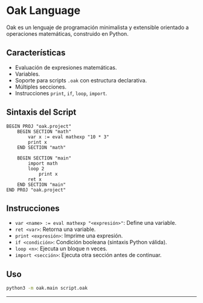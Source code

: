 # Oak Language

Oak es un lenguaje de programación minimalista y extensible orientado a operaciones matemáticas, construido en Python.

## Características

- Evaluación de expresiones matemáticas.
- Variables.
- Soporte para scripts `.oak` con estructura declarativa.
- Múltiples secciones.
- Instrucciones `print`, `if`, `loop`, `import`.

## Sintaxis del Script

```oak
BEGIN PROJ "oak.project"
    BEGIN SECTION "math"
        var x := eval mathexp "10 * 3"
        print x
    END SECTION "math"

    BEGIN SECTION "main"
        import math
        loop 2
            print x
        ret x
    END SECTION "main"
END PROJ "oak.project"
```

## Instrucciones

- `var <name> := eval mathexp "<expresión>"`: Define una variable.
- `ret <var>`: Retorna una variable.
- `print <expresión>`: Imprime una expresión.
- `if <condición>`: Condición booleana (sintaxis Python válida).
- `loop <n>`: Ejecuta un bloque n veces.
- `import <sección>`: Ejecuta otra sección antes de continuar.

## Uso

```bash
python3 -m oak.main script.oak
```

---
